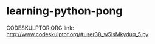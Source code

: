 learning-python-pong
====================

CODESKULPTOR.ORG link:
http://www.codeskulptor.org/#user38_w5IsMkyduq_5.py
